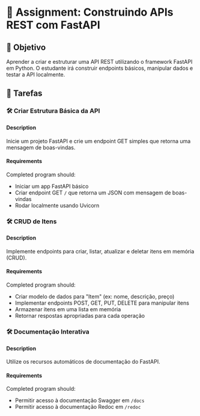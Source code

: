 # 📘 Assignment: Construindo APIs REST com FastAPI

## 🎯 Objetivo

Aprender a criar e estruturar uma API REST utilizando o framework FastAPI em Python. O estudante irá construir endpoints básicos, manipular dados e testar a API localmente.

## 📝 Tarefas

### 🛠️ Criar Estrutura Básica da API

#### Description
Inicie um projeto FastAPI e crie um endpoint GET simples que retorna uma mensagem de boas-vindas.

#### Requirements
Completed program should:

- Iniciar um app FastAPI básico
- Criar endpoint GET `/` que retorna um JSON com mensagem de boas-vindas
- Rodar localmente usando Uvicorn


### 🛠️ CRUD de Itens

#### Description
Implemente endpoints para criar, listar, atualizar e deletar itens em memória (CRUD).

#### Requirements
Completed program should:

- Criar modelo de dados para "Item" (ex: nome, descrição, preço)
- Implementar endpoints POST, GET, PUT, DELETE para manipular itens
- Armazenar itens em uma lista em memória
- Retornar respostas apropriadas para cada operação

### 🛠️ Documentação Interativa

#### Description
Utilize os recursos automáticos de documentação do FastAPI.

#### Requirements
Completed program should:

- Permitir acesso à documentação Swagger em `/docs`
- Permitir acesso à documentação Redoc em `/redoc`
